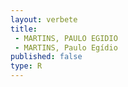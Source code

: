 ```yaml
---
layout: verbete
title:
 - MARTINS, PAULO EGIDIO
 - MARTINS, Paulo Egídio
published: false
type: R
---
```


